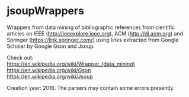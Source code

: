 # jsoupWrappers

Wrappers from data mining of bibliographic references from cientific articles on IEEE (http://ieeexplore.ieee.org), ACM (http://dl.acm.org) and Springer (https://link.springer.com/) using links extracted from Google Scholar by Google Gson and Jsoup.

Check out:<br/>
https://en.wikipedia.org/wiki/Wrapper_(data_mining)<br/>
https://en.wikipedia.org/wiki/Gson <br/>
https://en.wikipedia.org/wiki/Jsoup


Creation year: 2016. The parsers may contain some errors presently.
